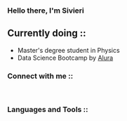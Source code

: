 ### Hello there, I'm Sivieri

## Currently doing ::
- Master's degree student in Physics
- Data Science Bootcamp by [Alura][website]

### Connect with me :: 

<br />

### Languages and Tools ::

<br />
<br />

[website]: https://www.alura.com.br/
